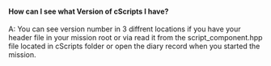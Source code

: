 

#### How can I see what Version of cScripts I have?
A: You can see version number in 3 diffrent locations if you have your header file in your mission root or via read it from the script_component.hpp file located in cScripts folder or open the diary record when you started the mission.